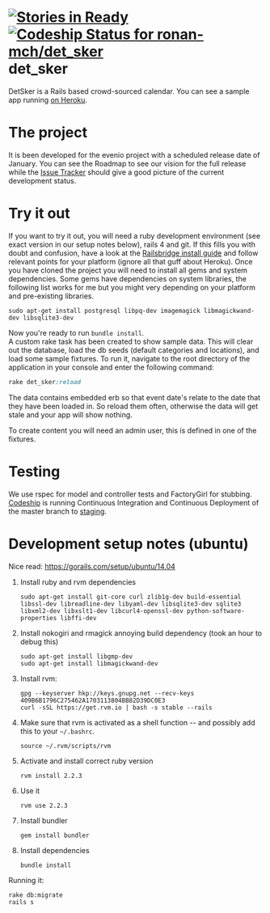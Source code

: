 [![Stories in Ready](https://badge.waffle.io/ronan-mch/det_sker.png?label=ready&title=Ready)](https://waffle.io/ronan-mch/det_sker)
[ ![Codeship Status for ronan-mch/det_sker](https://www.codeship.io/projects/efb8ed90-03c6-0132-4808-06cd9fe8c123/status)](https://www.codeship.io/projects/30535)
det_sker
========

DetSker is a Rails based crowd-sourced calendar. You can see a sample app running [on Heroku](http://thawing-dawn-8343.herokuapp.com/).

# The project
It is been developed for the evenio project with a scheduled release date of January.
You can see the Roadmap to see our vision for the full release while the [Issue Tracker](https://github.com/ronan-mch/det_sker/issues)
 should give a good picture of the current development status.


# Try it out
If you want to try it out, you will need a ruby development environment (see exact version in our setup notes below), rails 4 and git.
If this fills you with doubt and confusion, have a look at the [Railsbridge install guide](http://docs.railsbridge.org/installfest/)
and follow relevant points for your platform (ignore all that guff about Heroku).
Once you have cloned the project you will need to install all gems and system dependencies. Some gems have dependencies on system libraries, the following list works for me but you might very depending on your platform and pre-existing libraries.

```
sudo apt-get install postgresql libpq-dev imagemagick libmagickwand-dev libsqlite3-dev
```
Now you're ready to run `bundle install`.  
A custom rake task has been created to show sample data.
This will clear out the database, load the db seeds (default categories and locations), and load some sample fixtures.
To run it, navigate to the root directory of the application in your console and enter the following command:
```ruby
rake det_sker:reload
```
The data contains embedded erb so that event date's relate to the date that they have been loaded in. So reload them
often, otherwise the data will get stale and your app will show nothing.

To create content you will need an admin user, this is defined in one of the fixtures.

# Testing
We use rspec for model and controller tests and FactoryGirl for stubbing.
[Codeship](https://www.codeship.io/projects/30535) is running Continuous Integration and Continuous Deployment of the master branch to [staging](http://thawing-dawn-8343.herokuapp.com/).


# Development setup notes (ubuntu)

Nice read: https://gorails.com/setup/ubuntu/14.04

 1. Install ruby and rvm dependencies

    ```
    sudo apt-get install git-core curl zlib1g-dev build-essential libssl-dev libreadline-dev libyaml-dev libsqlite3-dev sqlite3 libxml2-dev libxslt1-dev libcurl4-openssl-dev python-software-properties libffi-dev
    ```
 1. Install nokogiri and rmagick annoying build dependency (took an hour to debug this)

    ```
    sudo apt-get install libgmp-dev
    sudo apt-get install libmagickwand-dev
    ```
 1. Install rvm:

    ```
    gpg --keyserver hkp://keys.gnupg.net --recv-keys 409B6B1796C275462A1703113804BB82D39DC0E3
    curl -sSL https://get.rvm.io | bash -s stable --rails
    ```
 1. Make sure that rvm is activated as a shell function -- and possibly add this to your `~/.bashrc`.

    ```
    source ~/.rvm/scripts/rvm
    ```
 1. Activate and install correct ruby version

    ```
    rvm install 2.2.3
    ```
 1. Use it

    ```
    rvm use 2.2.3
    ```
 1. Install bundler

    ```
    gem install bundler
    ```
 1. Install dependencies

    ```
    bundle install
    ```

Running it:

    rake db:migrate
    rails s
